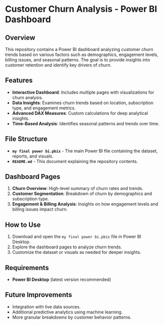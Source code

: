 # Customer Churn Analysis - Power BI Dashboard

## Overview
This repository contains a Power BI dashboard analyzing customer churn trends based on various factors such as demographics, engagement levels, billing issues, and seasonal patterns. The goal is to provide insights into customer retention and identify key drivers of churn.

## Features
- **Interactive Dashboard**: Includes multiple pages with visualizations for churn analysis.
- **Data Insights**: Examines churn trends based on location, subscription type, and engagement metrics.
- **Advanced DAX Measures**: Custom calculations for deep analytical insights.
- **Time-Based Analysis**: Identifies seasonal patterns and trends over time.

## File Structure
- **`my final power bi.pbix`** - The main Power BI file containing the dataset, reports, and visuals.
- **`README.md`** - This document explaining the repository contents.

## Dashboard Pages
1. **Churn Overview**: High-level summary of churn rates and trends.
2. **Customer Segmentation**: Breakdown of churn by demographics and subscription type.
3. **Engagement & Billing Analysis**: Insights on how engagement levels and billing issues impact churn.

## How to Use
1. Download and open the `my final power bi.pbix` file in Power BI Desktop.
2. Explore the dashboard pages to analyze churn trends.
3. Customize the dataset or visuals as needed for deeper insights.

## Requirements
- **Power BI Desktop** (latest version recommended)

## Future Improvements
- Integration with live data sources.
- Additional predictive analytics using machine learning.
- More granular breakdowns by customer behavior patterns.
